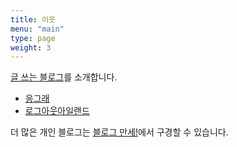```yaml
---
title: 이웃
menu: "main"
type: page
weight: 3
---
```


[글 쓰는 블로그](https://blogs.jagunbae.com)를 소개합니다. 
- [응그래](https://eungyes.com)
- [로그아웃아일랜드](https://www.logoutisland.com/)

더 많은 개인 블로그는 [블로그 만세!](https://blogmansae.com/)에서 구경할 수 있습니다.